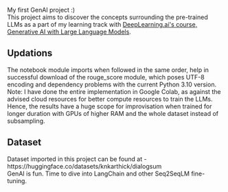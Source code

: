 My first GenAI project :)
<br/>
This project aims to discover the concepts surrounding the pre-trained LLMs as a part of my learning track with <a href="https://coursera.org/share/ce9b14669661dabbb26a990b80e81a13">DeepLearning.ai's course, Generative AI with Large Language Models</a>.
<br/>

<h2>Updations</h2>
The notebook module imports when followed in the same order, help in successful download of the rouge_score module, which poses UTF-8 encoding and dependency problems with the current Python 3.10 version.

<br/>
Note: I have done the entire implementation in Google Colab, as against the advised cloud resources for better compute resources to train the LLMs. Hence, the results have a huge scope for improvisation when trained for longer duration with GPUs of higher RAM and the whole dataset instead of subsampling.

<h2>Dataset</h2>
Dataset imported in this project can be found at - https://huggingface.co/datasets/knkarthick/dialogsum

<br/>
GenAI is fun. Time to dive into LangChain and other Seq2SeqLM fine-tuning.
